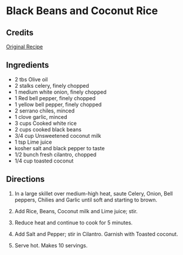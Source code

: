 # Black Beans and Coconut Rice 

## Credits

[Original Recipe](http://www.sonorangrill.com/recipes/display.asp?rec=349 "http://www.sonorangrill.com/recipes/display.asp?rec=349")

## Ingredients

- 2 tbs Olive oil 
- 2 stalks celery, finely chopped 
- 1 medium white onion, finely chopped 
- 1 Red bell pepper, finely chopped 
- 1 yellow bell pepper, finely chopped 
- 2 serrano chiles, minced 
- 1 clove garlic, minced 
- 3 cups Cooked white rice 
- 2 cups cooked black beans 
- 3/4 cup Unsweetened coconut milk 
- 1 tsp Lime juice 
- kosher salt and black pepper to taste 
- 1/2 bunch fresh cilantro, chopped 
- 1/4 cup toasted coconut

## Directions

1. In a large skillet over medium-high heat, saute Celery, Onion, Bell peppers, Chilies and Garlic until soft and starting to brown.   
 2. Add Rice, Beans, Coconut milk and Lime juice; stir.   
 3. Reduce heat and continue to cook for 5 minutes.   
 4. Add Salt and Pepper; stir in Cilantro. Garnish with Toasted coconut.   
 5. Serve hot. Makes 10 servings.

